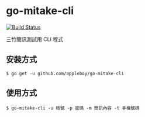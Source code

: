 # go-mitake-cli

[![Build Status](https://cloud.drone.io/api/badges/appleboy/go-mitake-cli/status.svg)](https://cloud.drone.io/appleboy/go-mitake-cli)

三竹簡訊測試用 CLI 程式

## 安裝方式

```
$ go get -u github.com/appleboy/go-mitake-cli
```

## 使用方式

```
$ go-mitake-cli -u 帳號 -p 密碼 -m 簡訊內容 -t 手機號碼
```
